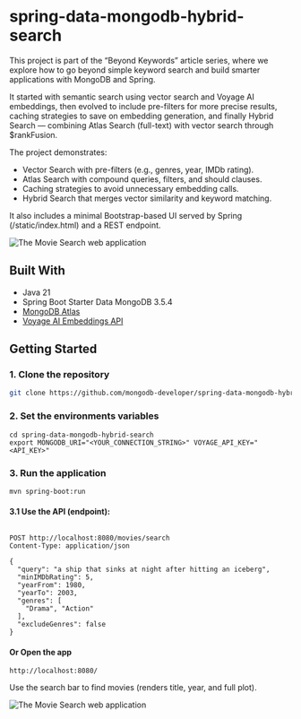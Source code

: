 # spring-data-mongodb-hybrid-search

This project is part of the “Beyond Keywords” article series, 
where we explore how to go beyond simple keyword search and build smarter applications with MongoDB and Spring.

It started with semantic search using vector search and Voyage AI embeddings, then evolved to include pre-filters for more precise results, caching strategies to save on embedding generation, and finally Hybrid Search — combining Atlas Search (full-text) with vector search through $rankFusion.

The project demonstrates:

- Vector Search with pre-filters (e.g., genres, year, IMDb rating).
- Atlas Search with compound queries, filters, and should clauses.
- Caching strategies to avoid unnecessary embedding calls.
- Hybrid Search that merges vector similarity and keyword matching.

It also includes a minimal Bootstrap-based UI served by Spring (/static/index.html) and a REST endpoint.

<img src="docs/img/webApp.png" alt="The Movie Search web application" />

## Built With

- Java 21
- Spring Boot Starter Data MongoDB 3.5.4
- [MongoDB Atlas](https://www.mongodb.com/cloud/atlas/register) 
- [Voyage AI Embeddings API](https://www.voyageai.com/)

## Getting Started
### 1. Clone the repository

```bash
git clone https://github.com/mongodb-developer/spring-data-mongodb-hybrid-search.git
```

### 2. Set the environments variables
```
cd spring-data-mongodb-hybrid-search
export MONGODB_URI="<YOUR_CONNECTION_STRING>" VOYAGE_API_KEY="<API_KEY>"
```

### 3. Run the application
```
mvn spring-boot:run
```

#### 3.1 Use the API (endpoint):

```

POST http://localhost:8080/movies/search
Content-Type: application/json

{
  "query": "a ship that sinks at night after hitting an iceberg",
  "minIMDbRating": 5,
  "yearFrom": 1980,
  "yearTo": 2003,
  "genres": [
    "Drama", "Action"
  ],
  "excludeGenres": false
}

```

#### Or Open the app
```
http://localhost:8080/
```
Use the search bar to find movies (renders title, year, and full plot).

<img src="docs/img/webAppDetails.png" alt="The Movie Search web application"/> 






 
 